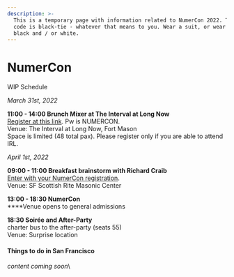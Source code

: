```yaml
---
description: >-
  This is a temporary page with information related to NumerCon 2022. The dress
  code is black-tie - whatever that means to you. Wear a suit, or wear anything
  black and / or white.
---
```


# NumerCon

WIP Schedule

_March 31st, 2022_

**11:00 - 14:00 Brunch Mixer at The Interval at Long Now**\
[Register at this link](https://www.eventbrite.com/e/brunch-at-the-interval-an-official-numerai-mixer-event-tickets-292815808967). Pw is NUMERCON. \
Venue: The Interval at Long Now, Fort Mason\
Space is limited (48 total pax). Please register only if you are able to attend IRL.

_April 1st, 2022_

**09:00 - 11:00 Breakfast brainstorm with Richard Craib** \
[Enter with your NumerCon registration](https://www.eventbrite.com/e/numercon-numerai-conference-2022-tickets-166200162159).\
Venue: SF Scottish Rite Masonic Center&#x20;

**13:00 - 18:30 NumerCon**\
****Venue opens to general admissions

**18:30 Soirée and After-Party**\
charter bus to the after-party (seats 55)\
Venue: Surprise location&#x20;



#### Things to do in San Francisco

_content coming soon_\
